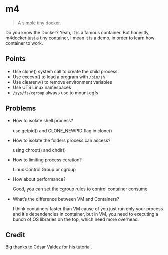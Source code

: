 # m4

> A simple tiny docker.

Do you know the Docker? Yeah, it is a famous container. But honestly, m4docker just a tiny container, I mean it is a demo, in order to learn how container to work.


## Points

- Use clone() system call to create the child process
- Use execvp() to load a program with `/bin/sh`
- Use clearenv() to remove environment variables
- Use UTS Linux namespaces 
- `/sys/fs/cgroup` always use to mount cgfs


## Problems

- How to isolate shell process?
    
    use getpid() and CLONE_NEWPID flag in clone()

- How to isolate the folders process can access?

    using chroot() and chdir()

- How to limiting process ceration?

    Linux Control Group or cgroup

- How about performance?

    Good, you can set the cgroup rules to control container consume

- What’s the difference between VM and Containers?

    I think containers faster than VM cause of you just run only your process and it's dependencies in container, but in VM, you need to executing a bunch of OS libraries on the top, which need more overhead.

## Credit

Big thanks to César Valdez for his tutorial.

